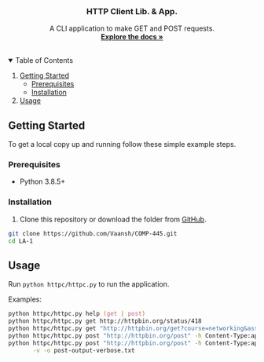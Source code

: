 <!--
**       .@@@@@@@*  ,@@@@@@@@     @@@     .@@@@@@@    @@@,    @@@% (@@@@@@@@
**       .@@    @@@ ,@@          @@#@@    .@@    @@@  @@@@   @@@@% (@@
**       .@@@@@@@/  ,@@@@@@@    @@@ #@@   .@@     @@  @@ @@ @@/@@% (@@@@@@@
**       .@@    @@% ,@@        @@@@@@@@@  .@@    @@@  @@  @@@@ @@% (@@
**       .@@    #@@ ,@@@@@@@@ @@@     @@@ .@@@@@@.    @@  .@@  @@% (@@@@@@@@
-->

<!-- PROJECT LOGO -->
<br />
<p align="center">
  <h3 align="center">HTTP Client Lib. & App.</h3>

  <p align="center">
    A CLI application to make GET and POST requests.
    <br />
    <a href="https://github.com/Vaansh/COMP-445/blob/main/LA-1/README.md"><strong>Explore the docs »</strong></a>
    <br />
    <br />
  </p>
</p>

<!-- TABLE OF CONTENTS -->
<details open="open">
  <summary>Table of Contents</summary>
  <ol>
    <li>
      <a href="#getting-started">Getting Started</a>
      <ul>
        <li><a href="#prerequisites">Prerequisites</a></li>
        <li><a href="#installation">Installation</a></li>
      </ul>
    </li>
    <li><a href="#usage">Usage</a></li>
  </ol>
</details>

<!-- GETTING STARTED -->

## Getting Started

To get a local copy up and running follow these simple example steps.

### Prerequisites

- Python 3.8.5+

### Installation

1. Clone this repository or download the folder from [GitHub](https://github.com/Vaansh/COMP-445/tree/main/LA-1).
```zsh
git clone https://github.com/Vaansh/COMP-445.git
cd LA-1
```

## Usage

Run `python httpc/httpc.py` to run the application.

Examples:
```zsh
python httpc/httpc.py help (get | post)
python httpc/httpc.py get http://httpbin.org/status/418
python httpc/httpc.py get "http://httpbin.org/get?course=networking&assignment=1%27"
python httpc/httpc.py post "http://httpbin.org/post" -h Content-Type:application/json -f input.txt
python httpc/httpc.py post "http://httpbin.org/post" -h Content-Type:application/json -f input.txt \
       -v -o post-output-verbose.txt
```
